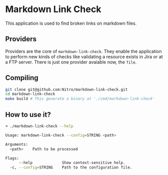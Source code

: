 # Markdown Link Check
This application is used to find broken links on markdown files.

## Providers
Providers are the core of `markdown-link-check`. They enable the application to perform new kinds of checks like validating a resource exists in Jira or at a FTP server. There is just one provider avaiable now, the `file`.

## Compiling
```bash
git clone git@github.com:Nitro/markdown-link-check.git
cd markdown-link-check
make build # This generate a binary at './cmd/markdown-link-check'
```

## How to use it?
```bash
➜ ./markdown-link-check --help

Usage: markdown-link-check --config=STRING <path>

Arguments:
  <path>    Path to be processed

Flags:
      --help             Show context-sensitive help.
  -c, --config=STRING    Path to the configuration file.
```